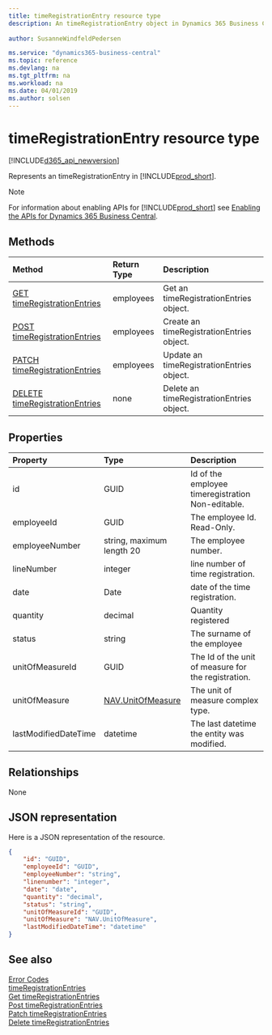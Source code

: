 ```yaml
---
title: timeRegistrationEntry resource type
description: An timeRegistrationEntry object in Dynamics 365 Business Central.
 
author: SusanneWindfeldPedersen

ms.service: "dynamics365-business-central"
ms.topic: reference
ms.devlang: na
ms.tgt_pltfrm: na
ms.workload: na
ms.date: 04/01/2019
ms.author: solsen
---
```


# timeRegistrationEntry resource type

[!INCLUDE[d365_api_newversion](../../../includes/d365_api_newversion.md)]

Represents an timeRegistrationEntry in [!INCLUDE[prod_short](../../../includes/prod_short.md)].

> [!NOTE]  
> For information about enabling APIs for [!INCLUDE[prod_short](../../../includes/prod_short.md)] see [Enabling the APIs for Dynamics 365 Business Central](../enabling-apis-for-dynamics-nav.md).

## Methods

| Method                                              | Return Type|Description               |
|:----------------------------------------------------|:-----------|:-------------------------|
|[GET timeRegistrationEntries](../api/dynamics_timeregistrationentry_get.md)      |employees  |Get an timeRegistrationEntries object.   |
|[POST timeRegistrationEntries](../api/dynamics_timeregistrationentry_create.md)  |employees  |Create an timeRegistrationEntries object.|
|[PATCH timeRegistrationEntries](../api/dynamics_timeregistrationentry_update.md) |employees  |Update an timeRegistrationEntries object.|
|[DELETE timeRegistrationEntries](../api/dynamics_timeregistrationentry_delete.md)|none       |Delete an timeRegistrationEntries object.|



## Properties

| Property           | Type   |Description                                            |
|:-------------------|:-------|:------------------------------------------------------|
|id                  |GUID    |Id of the employee timeregistration Non-editable.      |
|employeeId              |GUID  |The employee Id. Read-Only.                        |
|employeeNumber         |string, maximum length 20  |The employee number.           |
|lineNumber           |integer  |line number of time registration.                        |
|date          |Date  |date of the time registration.                       |
|quantity             |decimal  |Quantity registered                            |
|status             |string  |The surname of the employee                            |
|unitOfMeasureId|GUID|The Id of the unit of measure for the registration.|
|unitOfMeasure|[NAV.UnitOfMeasure](../resources/dynamics_complextypes.md)|The unit of measure complex type.|
|lastModifiedDateTime|datetime|The last datetime the entity was modified.|

## Relationships
None

## JSON representation

Here is a JSON representation of the resource.


```json
{
    "id": "GUID",
    "employeeId": "GUID",
    "employeeNumber": "string",
    "linenumber": "integer",
    "date": "date",
    "quantity": "decimal",
    "status": "string",
    "unitOfMeasureId": "GUID",
    "unitOfMeasure": "NAV.UnitOfMeasure",
    "lastModifiedDateTime": "datetime"
}
```
## See also

[Error Codes](../dynamics_error_codes.md)  
[timeRegistrationEntries](../resources/dynamics_timeregistrationentry.md)  
[Get timeRegistrationEntries](../api/dynamics_timeregistrationentry_get.md)  
[Post timeRegistrationEntries](../api/dynamics_timeregistrationentry_create.md)  
[Patch timeRegistrationEntries](../api/dynamics_timeregistrationentry_update.md)  
[Delete timeRegistrationEntries](../api/dynamics_timeregistrationentry_delete.md)  
